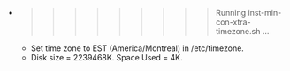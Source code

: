 * >>>>>>>>> Running inst-min-con-xtra-timezone.sh ...
  * Set time zone to EST (America/Montreal) in /etc/timezone.
  * Disk size = 2239468K. Space Used = 4K.
